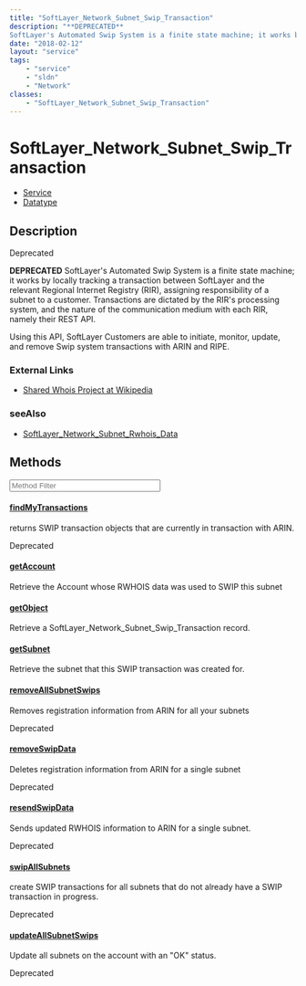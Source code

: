```yaml
---
title: "SoftLayer_Network_Subnet_Swip_Transaction"
description: "**DEPRECATED**
SoftLayer's Automated Swip System is a finite state machine; it works by locally tracking a transaction b... "
date: "2018-02-12"
layout: "service"
tags:
    - "service"
    - "sldn"
    - "Network"
classes:
    - "SoftLayer_Network_Subnet_Swip_Transaction"
---
```

# SoftLayer_Network_Subnet_Swip_Transaction
<div id='service-datatype'>
    <ul id='sldn-reference-tabs'>
    <li id='service'> <a href='/reference/services/SoftLayer_Network_Subnet_Swip_Transaction' >Service</a></li>    <li id='datatype'> <a href='/reference/datatypes/SoftLayer_Network_Subnet_Swip_Transaction' >Datatype</a></li>
    </ul>
</div>

## Description

<div class="deprecated"><span class="deprecation-label">Deprecated  </span></div>


**DEPRECATED**
SoftLayer's Automated Swip System is a finite state machine; it works by locally tracking a transaction between SoftLayer and the relevant Regional Internet Registry (RIR), assigning responsibility of a subnet to a customer. Transactions are dictated by the RIR's processing system, and the nature of the communication medium with each RIR, namely their REST API. 

Using this API, SoftLayer Customers are able to initiate, monitor, update, and remove Swip system transactions with ARIN and RIPE. 

### External Links


* [Shared Whois Project at Wikipedia](http://en.wikipedia.org/wiki/Shared_Whois_Project)




### seeAlso

* [SoftLayer_Network_Subnet_Rwhois_Data](/reference/services/SoftLayer_Network_Subnet_Rwhois_Data )


        
<div id="properties" class="content service-content">

## Methods

<div class="view-filters">
    <div class="clearfix">
        <div class="search-input-box">
            <input placeholder="Method Filter" onkeyup="titleSearch(inputId='edit-combine', divId='method-div', elementClass='method-row')" 
                type="text" id="edit-combine" value="" size="30" maxlength="128" class="form-text">
        </div>
    </div>
</div>

<div id="method-div">

<div class="method-row deprecated">

#### [findMyTransactions](/reference/services/SoftLayer_Network_Subnet_Swip_Transaction/findMyTransactions)
returns SWIP transaction objects that are currently in transaction with ARIN.

<span class="deprecation-label">Deprecated  </span>


</div>

<div class="method-row">

#### [getAccount](/reference/services/SoftLayer_Network_Subnet_Swip_Transaction/getAccount)
Retrieve the Account whose RWHOIS data was used to SWIP this subnet

</div>

<div class="method-row">

#### [getObject](/reference/services/SoftLayer_Network_Subnet_Swip_Transaction/getObject)
Retrieve a SoftLayer_Network_Subnet_Swip_Transaction record.

</div>

<div class="method-row">

#### [getSubnet](/reference/services/SoftLayer_Network_Subnet_Swip_Transaction/getSubnet)
Retrieve the subnet that this SWIP transaction was created for.

</div>

<div class="method-row deprecated">

#### [removeAllSubnetSwips](/reference/services/SoftLayer_Network_Subnet_Swip_Transaction/removeAllSubnetSwips)
Removes registration information from ARIN for all your subnets

<span class="deprecation-label">Deprecated  </span>


</div>

<div class="method-row deprecated">

#### [removeSwipData](/reference/services/SoftLayer_Network_Subnet_Swip_Transaction/removeSwipData)
Deletes registration information from ARIN for a single subnet

<span class="deprecation-label">Deprecated  </span>


</div>

<div class="method-row deprecated">

#### [resendSwipData](/reference/services/SoftLayer_Network_Subnet_Swip_Transaction/resendSwipData)
Sends updated RWHOIS information to ARIN for a single subnet.

<span class="deprecation-label">Deprecated  </span>


</div>

<div class="method-row deprecated">

#### [swipAllSubnets](/reference/services/SoftLayer_Network_Subnet_Swip_Transaction/swipAllSubnets)
create SWIP transactions for all subnets that do not already have a SWIP transaction in progress.

<span class="deprecation-label">Deprecated  </span>


</div>

<div class="method-row deprecated">

#### [updateAllSubnetSwips](/reference/services/SoftLayer_Network_Subnet_Swip_Transaction/updateAllSubnetSwips)
Update all subnets on the account with an "OK" status.

<span class="deprecation-label">Deprecated  </span>


</div>
</div>

</div>

